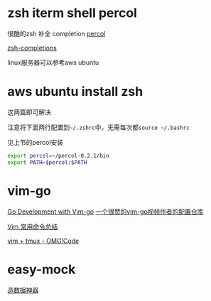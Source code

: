 # zsh iterm shell percol

很酷的zsh 补全 completion
[percol](https://github.com/mooz/percol)

[zsh-completions](https://github.com/zsh-users/zsh-completions)

linux服务器可以参考aws ubuntu

# aws ubuntu install zsh 

这两篇即可解决
[](https://gist.github.com/tsabat/1498393)
[](https://github.com/robbyrussell/oh-my-zsh/issues/1224)

注意将下面两行配置到`~/.zshrc`中，无需每次都`source ~/.bashrc`


见上节的percol安装
```sh
export percol=~/percol-0.2.1/bin
export PATH=$percol:$PATH
```


# vim-go
[Go Development with Vim-go](https://www.youtube.com/watch?v=7BqJ8dzygtU&t=58s)
[一个很赞的vim-go视频作者的配置仓库](https://github.com/fatih/dotfiles)

[Vim 常用命令总结](http://pizn.github.io/2012/03/03/vim-commonly-used-command.html)

[vim + tmux - OMG!Code](https://www.youtube.com/watch?v=5r6yzFEXajQ&t=1913s)




# easy-mock
[造数据神器](https://github.com/easy-mock/easy-mock)


